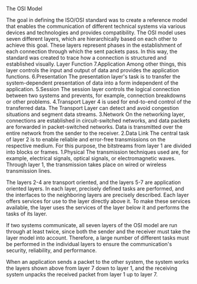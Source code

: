 
The OSI Model

The goal in defining the ISO/OSI standard was to create a reference model that enables the communication of different technical systems via various devices and technologies and provides compatibility. The OSI model uses seven different layers, which are hierarchically based on each other to achieve this goal. These layers represent phases in the establishment of each connection through which the sent packets pass. In this way, the standard was created to trace how a connection is structured and established visually.
Layer 	Function
7.Application 	Among other things, this layer controls the input and output of data and provides the application functions.
6.Presentation 	The presentation layer's task is to transfer the system-dependent presentation of data into a form independent of the application.
5.Session 	The session layer controls the logical connection between two systems and prevents, for example, connection breakdowns or other problems.
4.Transport 	Layer 4 is used for end-to-end control of the transferred data. The Transport Layer can detect and avoid congestion situations and segment data streams.
3.Network 	On the networking layer, connections are established in circuit-switched networks, and data packets are forwarded in packet-switched networks. Data is transmitted over the entire network from the sender to the receiver.
2.Data Link 	The central task of layer 2 is to enable reliable and error-free transmissions on the respective medium. For this purpose, the bitstreams from layer 1 are divided into blocks or frames.
1.Physical 	The transmission techniques used are, for example, electrical signals, optical signals, or electromagnetic waves. Through layer 1, the transmission takes place on wired or wireless transmission lines.

The layers 2-4 are transport oriented, and the layers 5-7 are application oriented layers. In each layer, precisely defined tasks are performed, and the interfaces to the neighboring layers are precisely described. Each layer offers services for use to the layer directly above it. To make these services available, the layer uses the services of the layer below it and performs the tasks of its layer.

If two systems communicate, all seven layers of the OSI model are run through at least twice, since both the sender and the receiver must take the layer model into account. Therefore, a large number of different tasks must be performed in the individual layers to ensure the communication's security, reliability, and performance.

When an application sends a packet to the other system, the system works the layers shown above from layer 7 down to layer 1, and the receiving system unpacks the received packet from layer 1 up to layer 7.

